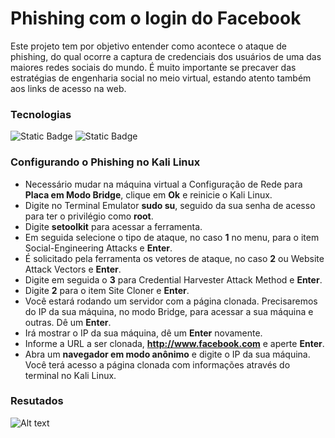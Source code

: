 # Phishing com o login do Facebook

Este projeto tem por objetivo entender como acontece o ataque de phishing, do qual ocorre a captura de credenciais dos usuários de uma das maiores redes sociais do mundo. É muito importante se precaver das estratégias de engenharia social no meio virtual, estando atento também aos links de acesso na web. 

### Tecnologias
![Static Badge](https://img.shields.io/badge/Kali%20Linux-black?style=flat&logo=Kali%20Linux&logoColor=white&logoSize=auto&link=https%3A%2F%2Fwww.kali.org%2F)
![Static Badge](https://img.shields.io/badge/Setoolkit-black?style=flat&logo=GNOME%20Terminal&logoColor=white&logoSize=auto&link=https%3A%2F%2Fwww.kali.org%2F)

### Configurando o Phishing no Kali Linux

- Necessário mudar na máquina virtual a Configuração de Rede para **Placa em Modo Bridge**, clique em **Ok** e reinicie o Kali Linux. 
- Digite no Terminal Emulator **sudo su**, seguido da sua senha de acesso para ter o privilégio como **root**.
- Digite **setoolkit** para acessar a ferramenta.
- Em seguida selecione o tipo de ataque, no caso **1** no menu, para o item Social-Engineering Attacks e **Enter**.
- É solicitado pela ferramenta os vetores de ataque, no caso **2** ou Website Attack Vectors e **Enter**.
- Digite em seguida o **3** para Credential Harvester Attack Method e **Enter**.
- Digite **2** para o item Site Cloner e **Enter**.
- Você estará rodando um servidor com a página clonada. Precisaremos do IP da sua máquina, no modo Bridge, para acessar a sua máquina e outras. Dê um **Enter**.
- Irá mostrar o IP da sua máquina, dê um **Enter** novamente.
- Informe a URL a ser clonada, **http://www.facebook.com** e aperte **Enter**.
- Abra um **navegador em modo anônimo** e digite o IP da sua máquina. Você terá acesso a página clonada com informações através do terminal no Kali Linux.

### Resutados

![Alt text](./passwd.png "Optional title")
